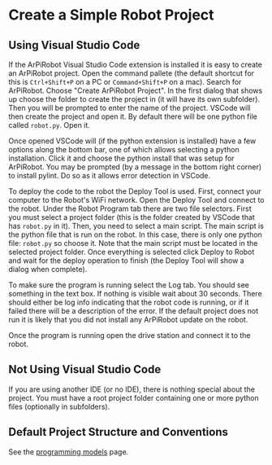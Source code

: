 # Create a Simple Robot Project

## Using Visual Studio Code
If the ArPiRobot Visual Studio Code extension is installed it is easy to create an ArPiRobot project. Open the command pallete (the default shortcut for this is `Ctrl+Shift+P` on a PC or `Command+Shift+P` on a mac). Search for ArPiRobot. Choose "Create ArPiRobot Project". In the first dialog that shows up choose the folder to create the project in (it will have its own subfolder). Then you will be prompted to enter the name of the project. VSCode will then create the project and open it. By default there will be one python file called `robot.py`. Open it.

Once opened VSCode will (if the python extension is installed) have a few options along the bottom bar, one of which allows selecting a python installation. Click it and choose the python install that was setup for ArPiRobot. You may be prompted (by a message in the bottom right corner) to install pylint. Do so as it allows error detection in VSCode.

To deploy the code to the robot the Deploy Tool is used. First, connect your computer to the Robot's WiFi network. Open the Deploy Tool and connect to the robot. Under the Robot Program tab there are two file selectors. First you must select a project folder (this is the folder created by VSCode that has `robot.py` in it). Then, you need to select a main script. The main script is the python file that is run on the robot. In this case, there is only one python file: `robot.py` so choose it. Note that the main script must be located in the selected project folder. Once everything is selected click Deploy to Robot and wait for the deploy operation to finish (the Deploy Tool will show a dialog when complete).

To make sure the program is running select the Log tab. You should see something in the text box. If nothing is visible wait about 30 seconds. There should either be log info indicating that the robot code is running, or if it failed there will be a description of the error. If the default project does not run it is likely that you did not install any ArPiRobot update on the robot.

Once the program is running open the drive station and connect it to the robot. 

## Not Using Visual Studio Code
If you are using another IDE (or no IDE), there is nothing special about the project. You must have a root project folder containing one or more python files (optionally in subfolders).

## Default Project Structure and Conventions
See the [programming models](../reference/programming_models.md#project-structure-and-conventions) page.